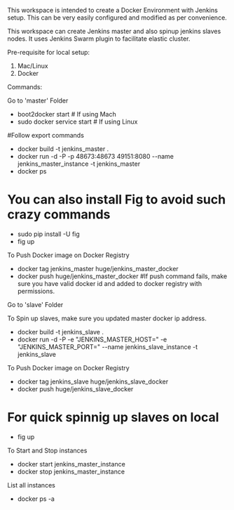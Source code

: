 This workspace is intended to create a Docker Environment with Jenkins setup. This can be very easily configured and modified as per convenience.

This workspace can create Jenkins master and also spinup jenkins slaves nodes. It uses Jenkins Swarm plugin to facilitate elastic cluster.

Pre-requisite for local setup:
  1. Mac/Linux
  2. Docker


Commands:

Go to 'master' Folder

* boot2docker start   # If using Mach
* sudo docker service start # If using Linux

#Follow export commands

* docker build -t jenkins_master .
* docker run -d -P -p 48673:48673 49151:8080 --name jenkins_master_instance -t jenkins_master
* docker ps

# You can also install Fig to avoid such crazy commands
* sudo pip install -U fig
* fig up

To Push Docker image on Docker Registry

* docker tag jenkins_master huge/jenkins_master_docker
* docker push huge/jenkins_master_docker
#If push command fails, make sure you have valid docker id and added to docker registry with permissions.



Go to 'slave' Folder


To Spin up slaves, make sure you updated master docker ip address.
* docker build -t jenkins_slave .
* docker run -d -P -e "JENKINS_MASTER_HOST=<Jenkins-MASTERIP>" -e "JENKINS_MASTER_PORT=<Jenkins-MASTER-Port>" --name jenkins_slave_instance -t jenkins_slave

To Push Docker image on Docker Registry

* docker tag jenkins_slave huge/jenkins_slave_docker
* docker push huge/jenkins_slave_docker


# For quick spinnig up slaves on local
* fig up


To Start and Stop instances
* docker start jenkins_master_instance
* docker stop jenkins_master_instance

List all instances
* docker ps -a



